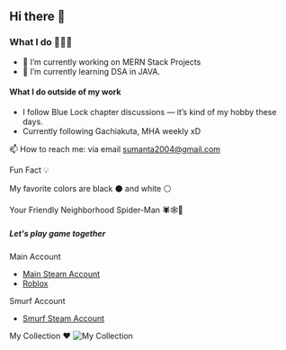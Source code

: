 ## Hi there 👋

<!--
**SumantaBhattacharya/SumantaBhattacharya** is a ✨ _special_ ✨ repository because its `README.md` (this file) appears on your GitHub profile.
-->
<!--
Here are some ideas to get you started:
-->
### What I do 👨🏻‍💻
- 🔭 I’m currently working on MERN Stack Projects
- 🌱 I’m currently learning DSA in JAVA.

#### What I do outside of my work 
- I follow Blue Lock chapter discussions — it’s kind of my hobby these days.
- Currently following Gachiakuta, MHA weekly xD
  
📫 How to reach me: via email sumanta2004@gmail.com

Fun Fact 💡

My favorite colors are black ⚫ and white ⚪

Your Friendly Neighborhood Spider-Man 🕷️🕸️🕺 

##### Let's play game together 

Main Account
   - [Main Steam Account](https://steamcommunity.com/id/sudbha98/)
   - [Roblox](https://www.roblox.com/users/7269166586/profile)
     
Smurf Account
   - [Smurf Steam Account](https://steamcommunity.com/id/Sudip2017)

   
My Collection ❤
![My Collection](https://i.pinimg.com/736x/99/fd/a3/99fda30e7ff7f8aa3a3b2f8da9dacb70.jpg)
